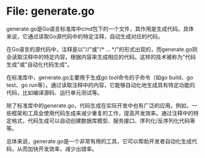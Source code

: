 # File: generate.go

generate.go是Go语言标准库中cmd包下的一个文件，其作用是生成代码。具体来说，它通过读取Go源代码中的特定注释，自动生成对应的代码。

在Go语言的源代码中，注释是以"//"或"/* ... */"的形式出现的，而generate.go则会读取注释中的特定内容，根据内容来生成相应的代码。这样的技术被称为"代码生成"或"自动化代码生成"。

在标准库中，generate.go主要用于生成go tool命令的子命令（如go build、go test、go run等）。通过读取注释中的内容，它能够自动化地生成具有特定功能的代码，比如编译源码、运行单元测试等。

除了标准库中的generate.go，代码生成在实际开发中也有广泛的应用。例如，一些框架和工具会使用代码生成来减少重复的工作，提高开发效率。通过注释中的特定格式，代码生成可以自动创建数据库模型、服务接口、序列化/反序列化代码等等。

总体来说，generate.go是一个非常有用的工具，它可以帮助开发者自动化生成代码，从而加快开发效率，减少出错率。

